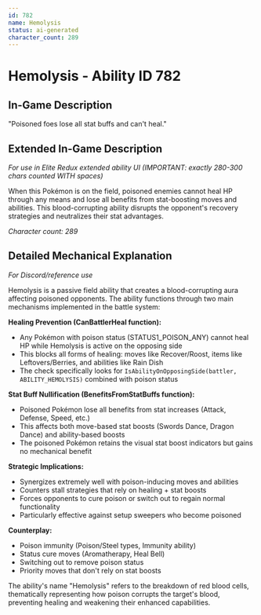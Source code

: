 ```yaml
---
id: 782
name: Hemolysis
status: ai-generated
character_count: 289
---
```


# Hemolysis - Ability ID 782

## In-Game Description
"Poisoned foes lose all stat buffs and can't heal."

## Extended In-Game Description
*For use in Elite Redux extended ability UI (IMPORTANT: exactly 280-300 chars counted WITH spaces)*

When this Pokémon is on the field, poisoned enemies cannot heal HP through any means and lose all benefits from stat-boosting moves and abilities. This blood-corrupting ability disrupts the opponent's recovery strategies and neutralizes their stat advantages.

*Character count: 289*

## Detailed Mechanical Explanation
*For Discord/reference use*

Hemolysis is a passive field ability that creates a blood-corrupting aura affecting poisoned opponents. The ability functions through two main mechanisms implemented in the battle system:

**Healing Prevention (CanBattlerHeal function):**
- Any Pokémon with poison status (STATUS1_POISON_ANY) cannot heal HP while Hemolysis is active on the opposing side
- This blocks all forms of healing: moves like Recover/Roost, items like Leftovers/Berries, and abilities like Rain Dish
- The check specifically looks for `IsAbilityOnOpposingSide(battler, ABILITY_HEMOLYSIS)` combined with poison status

**Stat Buff Nullification (BenefitsFromStatBuffs function):**
- Poisoned Pokémon lose all benefits from stat increases (Attack, Defense, Speed, etc.)
- This affects both move-based stat boosts (Swords Dance, Dragon Dance) and ability-based boosts
- The poisoned Pokémon retains the visual stat boost indicators but gains no mechanical benefit

**Strategic Implications:**
- Synergizes extremely well with poison-inducing moves and abilities
- Counters stall strategies that rely on healing + stat boosts
- Forces opponents to cure poison or switch out to regain normal functionality
- Particularly effective against setup sweepers who become poisoned

**Counterplay:**
- Poison immunity (Poison/Steel types, Immunity ability)
- Status cure moves (Aromatherapy, Heal Bell)
- Switching out to remove poison status
- Priority moves that don't rely on stat boosts

The ability's name "Hemolysis" refers to the breakdown of red blood cells, thematically representing how poison corrupts the target's blood, preventing healing and weakening their enhanced capabilities.